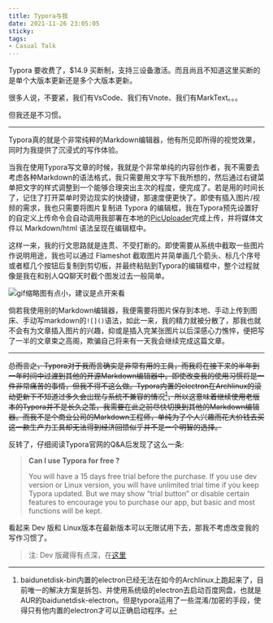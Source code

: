 ```yaml
---
title: Typora与我
date: 2021-11-26 23:05:05
sticky:
tags: 
- Casual Talk
---
```


Typora 要收费了，$14.9 买断制，支持三设备激活。而且尚且不知道这里买断的是单个大版本更新还是多个大版本更新。

很多人说，不要紧，我们有VsCode、我们有Vnote、我们有MarkText。。。

但我还是不习惯。

***

Typora真的就是个非常纯粹的Markdown编辑器，他有所见即所得的视觉效果，同时为我提供了沉浸式的写作体验。

当我在使用Typora写文章的时候，我就是个非常单纯的内容创作者，我不需要去考虑各种Markdown的语法格式，我只需要用文字写下我所想的，然后通过右键菜单把文字的样式调整到一个能够合理突出主次的程度，便完成了。若是用的时间长了，记住了打开菜单时旁边现实的快捷键，那速度便更快了。即使有插入图片/视频的需求，我也只需要将图片复制进 Typora 的编辑框，我在Typora预先设置好的自定义上传命令会自动调用我部署在本地的[PicUploader](https://github.com/xiebruce/PicUploader)完成上传，并将媒体文件以 Markdown/html 语法呈现在编辑框中。

这样一来，我的行文思路就是连贯、不受打断的。即使需要从系统中截取一些图片作说明用途，我也可以通过 Flameshot 截取图片并简单画几个箭头、标几个序号或者框几个按钮后复制到剪切板，并最终粘贴到Typora的编辑框中，整个过程就像是我在和别人QQ聊天时截个图发过去一般简单。

![gif缩略图有点小，建议是点开来看](https://bu.dusays.com/2022/08/10/62f3b881e3c4c.gif)

倘若我使用别的Markdown编辑器，我便需要将图片保存到本地、手动上传到图床、手动写markdown的`![]()`语法，如此一来，我的精力就被分散了，那我也就不会有为文章插入图片的兴趣，抑或是插入完某张图片以后深感心力憔悴，便把写了一半的文章束之高阁，欺骗自己将来有一天我会继续完成这篇文章。

***

~~总而言之，Typora对于我而言确实是非常有用的工具，而我将在接下来的半年到一年时间中过渡到其他的开源Markdown编辑器中。即使改变我的使用习惯将是一件非常痛苦的事情，但我不得不这么做。Typora内置的electron在Archlinux的滚动更新下不知道过多久会出现与系统不兼容的情况[^1]，所以这意味着继续使用老版本的Typora并不是长久之策，我需要在此之前尽快切换到其他的Markdown编辑器。而我不是个商业公司的Markdown工程师，单纯为了个人兴趣而花大价钱去买这一款生产力工具却无法得到经济回馈似乎并不是一个明智的选择。~~

反转了，仔细阅读Typora官网的Q&A后发现了这么一条:

> **Can I use Typora for free ?**
>
> You will have a 15 days free trial before the purchase. If you use  dev version or Linux version, you will have unlimited trial time if you  keep Typora updated. But we may show “trial button” or disable certain  features to encourage you to purchase our app, but basic and most  functions will be kept.

看起来 Dev 版和 Linux版本在最新版本可以无限试用下去，那我不考虑改变我的写作习惯了。

> 注: Dev 版藏得有点深，在[这里](https://typora.io/releases/dev)

[^1]:baidunetdisk-bin内置的electron已经无法在如今的Archlinux上跑起来了，目前唯一的解决方案是拆包、并使用系统级的electron去启动百度网盘，也就是AUR的baidunetdisk-electron。但是typora运用了一些混淆/加密的手段，使得只有他内置的electron才可以正确启动程序。

